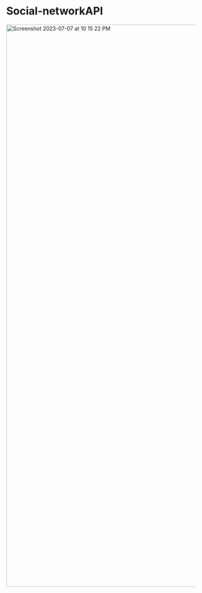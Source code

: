 # Social-networkAPI
<img width="1496" alt="Screenshot 2023-07-07 at 10 15 22 PM" src="https://github.com/michellesambuu/Social-networkAPI/assets/114693523/fdc0ae15-1d3c-474b-b9c0-fe44e1fb44a1">
